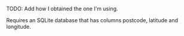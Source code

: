 TODO: Add how I obtained the one I'm using.

Requires an SQLite database that has columns postcode, latitude and longitude.
